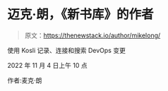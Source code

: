 # 迈克·朗，《新书库》的作者

> 原文：<https://thenewstack.io/author/mikelong/>

使用 Kosli 记录、连接和搜索 DevOps 变更

2022 年 11 月 4 日上午 10 点

作者:麦克·朗